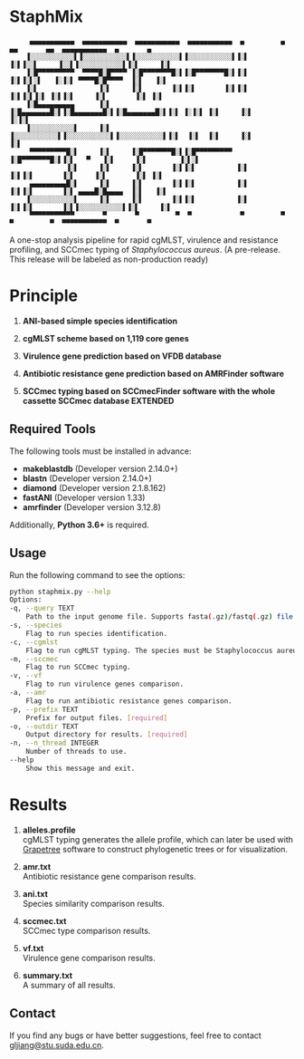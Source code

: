 # StaphMix

         ▄▄▄▄▄▄▄▄▄▄▄  ▄▄▄▄▄▄▄▄▄▄▄  ▄▄▄▄▄▄▄▄▄▄▄  ▄▄▄▄▄▄▄▄▄▄▄  ▄         ▄  ▄▄       ▄▄  ▄▄▄▄▄▄▄▄▄▄▄  ▄       ▄
        ▐░░░░░░░░░░░▌▐░░░░░░░░░░░▌▐░░░░░░░░░░░▌▐░░░░░░░░░░░▌▐░▌       ▐░▌▐░░▌     ▐░░▌▐░░░░░░░░░░░▌▐░▌     ▐░▌ 
        ▐░█▀▀▀▀▀▀▀▀▀  ▀▀▀▀█░█▀▀▀▀ ▐░█▀▀▀▀▀▀▀█░▌▐░█▀▀▀▀▀▀▀█░▌▐░▌       ▐░▌▐░▌░▌   ▐░▐░▌ ▀▀▀▀█░█▀▀▀▀  ▐░▌   ▐░▌ 
        ▐░▌               ▐░▌     ▐░▌       ▐░▌▐░▌       ▐░▌▐░▌       ▐░▌▐░▌▐░▌ ▐░▌▐░▌     ▐░▌       ▐░▌ ▐░▌ 
        ▐░█▄▄▄▄▄▄▄▄▄      ▐░▌     ▐░█▄▄▄▄▄▄▄█░▌▐░█▄▄▄▄▄▄▄█░▌▐░█▄▄▄▄▄▄▄█░▌▐░▌ ▐░▐░▌ ▐░▌     ▐░▌        ▐░▐░▌ 
        ▐░░░░░░░░░░░▌     ▐░▌     ▐░░░░░░░░░░░▌▐░░░░░░░░░░░▌▐░░░░░░░░░░░▌▐░▌  ▐░▌  ▐░▌     ▐░▌         ▐░▌ 
         ▀▀▀▀▀▀▀▀▀█░▌     ▐░▌     ▐░█▀▀▀▀▀▀▀█░▌▐░█▀▀▀▀▀▀▀▀▀ ▐░█▀▀▀▀▀▀▀█░▌▐░▌   ▀   ▐░▌     ▐░▌        ▐░▌░▌ 
                  ▐░▌     ▐░▌     ▐░▌       ▐░▌▐░▌          ▐░▌       ▐░▌▐░▌       ▐░▌     ▐░▌       ▐░▌ ▐░▌ 
         ▄▄▄▄▄▄▄▄▄█░▌     ▐░▌     ▐░▌       ▐░▌▐░▌          ▐░▌       ▐░▌▐░▌       ▐░▌ ▄▄▄▄█░█▄▄▄▄  ▐░▌   ▐░▌ 
        ▐░░░░░░░░░░░▌     ▐░▌     ▐░▌       ▐░▌▐░▌          ▐░▌       ▐░▌▐░▌       ▐░▌▐░░░░░░░░░░░▌▐░▌     ▐░▌ 
         ▀▀▀▀▀▀▀▀▀▀▀       ▀       ▀         ▀  ▀            ▀         ▀  ▀         ▀  ▀▀▀▀▀▀▀▀▀▀▀  ▀       ▀ 
A one-stop analysis pipeline for rapid cgMLST, virulence and resistance profiling, and SCCmec typing of *Staphylococcus aureus*.
(A pre-release. This release will be labeled as non-production ready)

# **Principle**

1. **ANI-based simple species identification**  

2. **cgMLST scheme based on 1,119 core genes**  

3. **Virulence gene prediction based on VFDB database**  

4. **Antibiotic resistance gene prediction based on AMRFinder software**  

5. **SCCmec typing based on SCCmecFinder software with the whole cassette SCCmec database EXTENDED**  

## Required Tools

The following tools must be installed in advance:

- **makeblastdb** (Developer version 2.14.0+)
- **blastn** (Developer version 2.14.0+)
- **diamond** (Developer version 2.1.8.162)
- **fastANI** (Developer version 1.33)
- **amrfinder** (Developer version 3.12.8)

 Additionally, **Python 3.6+** is required.

## Usage

Run the following command to see the options:

```bash
python staphmix.py --help
Options:
-q, --query TEXT
    Path to the input genome file. Supports fasta(.gz)/fastq(.gz) file format. [required]
-s, --species
    Flag to run species identification.
-c, --cgmlst
    Flag to run cgMLST typing. The species must be Staphylococcus aureus.
-m, --sccmec
    Flag to run SCCmec typing.
-v, --vf
    Flag to run virulence genes comparison.
-a, --amr
    Flag to run antibiotic resistance genes comparison.
-p, --prefix TEXT
    Prefix for output files. [required]
-o, --outdir TEXT
    Output directory for results. [required]
-n, --n_thread INTEGER
    Number of threads to use.
--help
    Show this message and exit.
```
# **Results**

1. **alleles.profile**  
   cgMLST typing generates the allele profile, which can later be used with [Grapetree](https://achtman-lab.github.io/GrapeTree/MSTree_holder.html)
 software to construct phylogenetic trees or for visualization.

2. **amr.txt**  
   Antibiotic resistance gene comparison results.

3. **ani.txt**  
   Species similarity comparison results.

4. **sccmec.txt**  
   SCCmec type comparison results.

5. **vf.txt**  
   Virulence gene comparison results.

6. **summary.txt**  
   A summary of all results.

## Contact

If you find any bugs or have better suggestions, feel free to contact [gljiang@stu.suda.edu.cn](mailto:gljiang@stu.suda.edu.cn).
